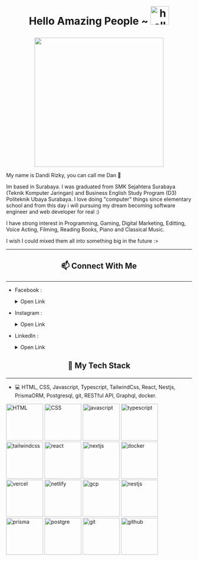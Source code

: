 # <p align = "center">Hello Amazing People ~ <img src="https://raw.githubusercontent.com/DandiRizkyy/slackmoji/master/emoji/blob/blob-wave-gif.gif" width="50px" height="50px" alt="hello">



<p align="center"> <img src="https://raw.githubusercontent.com/DandiRizkyy/w0-my-profile-DandiRizkyy/main/assets/me.jpg" width="350"/></p>

<p>My name is Dandi Rizky, you can call me Dan 👋

Im based in Surabaya. I was graduated from SMK Sejahtera Surabaya (Teknik Komputer Jaringan) and Business English Study Program (D3) Politeknik Ubaya Surabaya. I love doing "computer" things since elementary school and from this day i will pursuing my dream becoming software engineer and web developer for real :) 

I have strong interest in Programming, Gaming, Digital Marketing, Editting, Voice Acting, Filming, Reading Books, Piano and Classical Music. 

I wish I could mixed them all into something big in the future :>

-----
## <p align = "center"> 📫 Connect With Me  
-----
- Facebook : <details><summary>Open Link</summary>
[<p>Dandi Rizky Eko Saputro</p>](https://www.facebook.com/dandirizkyy94/)


- Instagram : <details><summary>Open Link</summary>
[<p>@dand_ndi</p>](https://www.instagram.com/dand_ndi/?hl=id)

- LinkedIn : <details><summary>Open Link</summary>[<p>Dandi Rizky</p>](https://www.linkedin.com/in/dandirizkyy/)

## <p align ="center">🚀 My Tech Stack
---
- 💻 HTML, CSS, Javascript, Typescript, TailwindCss, React, Nestjs, PrismaORM, Postgresql, git, RESTful API, Graphql, docker.

<p><img height="100" title="HTML" alt="HTML" src="https://raw.githubusercontent.com/get-icon/geticon/fc0f660daee147afb4a56c64e12bde6486b73e39/icons/html-5.svg">
<img height="100" title="CSS" alt="CSS" src="https://raw.githubusercontent.com/get-icon/geticon/fc0f660daee147afb4a56c64e12bde6486b73e39/icons/css-3.svg">
<img height="100" title="javascript" alt="javascript" src="https://raw.githubusercontent.com/get-icon/geticon/fc0f660daee147afb4a56c64e12bde6486b73e39/icons/javascript.svg">
<img height="100" title="typescript" alt="typescript" src="https://raw.githubusercontent.com/get-icon/geticon/fc0f660daee147afb4a56c64e12bde6486b73e39/icons/typescript-icon.svg">
<img height="100" title="tailwindcss" alt="tailwindcss" src="https://raw.githubusercontent.com/get-icon/geticon/fc0f660daee147afb4a56c64e12bde6486b73e39/icons/tailwindcss-icon.svg">
<img height="100" title="react" alt="react" src="https://raw.githubusercontent.com/get-icon/geticon/fc0f660daee147afb4a56c64e12bde6486b73e39/icons/react.svg">
<img height="100" title="nextjs" alt="nextjs" src="https://raw.githubusercontent.com/revou-fsse-1/w0-my-profile-aldwiputra/main/images/next-js.png">
<img height="100" title="docker" alt="docker" src="https://raw.githubusercontent.com/get-icon/geticon/fc0f660daee147afb4a56c64e12bde6486b73e39/icons/docker-icon.svg">
<img height="100" title="vercel" alt="vercel" src="https://raw.githubusercontent.com/get-icon/geticon/fc0f660daee147afb4a56c64e12bde6486b73e39/icons/vercel.svg">
<img height="100" title="netlify" alt="netlify" src="https://raw.githubusercontent.com/get-icon/geticon/fc0f660daee147afb4a56c64e12bde6486b73e39/icons/netlify.svg">
<img height="100" title="gcp" alt="gcp" src="https://raw.githubusercontent.com/get-icon/geticon/fc0f660daee147afb4a56c64e12bde6486b73e39/icons/google-cloud-platform.svg">
<img height="100" title="nestjs" alt="nestjs" src="https://raw.githubusercontent.com/get-icon/geticon/fc0f660daee147afb4a56c64e12bde6486b73e39/icons/nestjs.svg">
<img height="100" title="prisma" alt="prisma" src="https://raw.githubusercontent.com/get-icon/geticon/fc0f660daee147afb4a56c64e12bde6486b73e39/icons/prisma.svg">
<img height="100" title="postgre" alt="postgre" src="https://raw.githubusercontent.com/get-icon/geticon/fc0f660daee147afb4a56c64e12bde6486b73e39/icons/postgresql.svg">
<img height="100" title="git" alt="git" src="https://raw.githubusercontent.com/get-icon/geticon/fc0f660daee147afb4a56c64e12bde6486b73e39/icons/git.svg">
<img height="100" title="github" alt="github" src="https://raw.githubusercontent.com/get-icon/geticon/fc0f660daee147afb4a56c64e12bde6486b73e39/icons/github-icon.svg">




<!--
**DandiRizkyy/DandiRizkyy** is a ✨ _special_ ✨ repository because its `README.md` (this file) appears on your GitHub profile.

Here are some ideas to get you started:

- 🔭 I’m currently working on ...
- 🌱 I’m currently learning ...
- 👯 I’m looking to collaborate on ...
- 🤔 I’m looking for help with ...
- 💬 Ask me about ...
- 📫 How to reach me: ...
- 😄 Pronouns: ...
- ⚡ Fun fact: ...
-->
